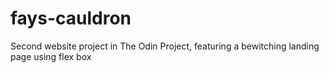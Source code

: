 # fays-cauldron
Second website project in The Odin Project, featuring a bewitching landing page using flex box
